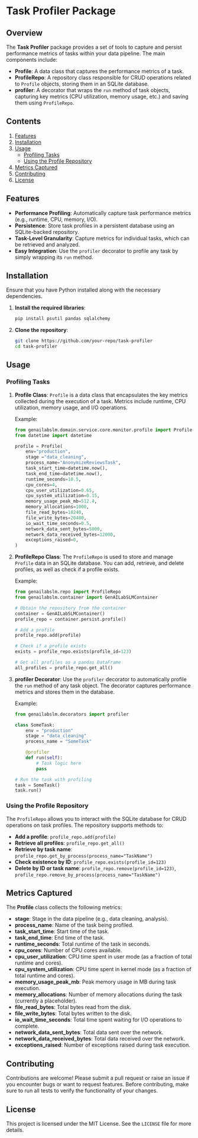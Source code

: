 # **Task Profiler Package**

## **Overview**

The **Task Profiler** package provides a set of tools to capture and persist performance metrics of tasks within your data pipeline. The main components include:
- **Profile**: A data class that captures the performance metrics of a task.
- **ProfileRepo**: A repository class responsible for CRUD operations related to `Profile` objects, storing them in an SQLite database.
- **profiler**: A decorator that wraps the `run` method of task objects, capturing key metrics (CPU utilization, memory usage, etc.) and saving them using `ProfileRepo`.

## **Contents**
1. [Features](#features)
2. [Installation](#installation)
3. [Usage](#usage)
   - [Profiling Tasks](#profiling-tasks)
   - [Using the Profile Repository](#using-the-profile-repository)
4. [Metrics Captured](#metrics-captured)
5. [Contributing](#contributing)
6. [License](#license)

## **Features**
- **Performance Profiling**: Automatically capture task performance metrics (e.g., runtime, CPU, memory, I/O).
- **Persistence**: Store task profiles in a persistent database using an SQLite-backed repository.
- **Task-Level Granularity**: Capture metrics for individual tasks, which can be retrieved and analyzed.
- **Easy Integration**: Use the `profiler` decorator to profile any task by simply wrapping its `run` method.

## **Installation**
Ensure that you have Python installed along with the necessary dependencies.

1. **Install the required libraries**:
   ```bash
   pip install psutil pandas sqlalchemy
   ```

2. **Clone the repository**:
   ```bash
   git clone https://github.com/your-repo/task-profiler
   cd task-profiler
   ```

## **Usage**

### **Profiling Tasks**

1. **Profile Class**:
   `Profile` is a data class that encapsulates the key metrics collected during the execution of a task. Metrics include runtime, CPU utilization, memory usage, and I/O operations.

   Example:
   ```python
   from genailabslm.domain.service.core.monitor.profile import Profile
   from datetime import datetime

   profile = Profile(
       env="production",
       stage ="data_cleaning",
       process_name="AnonymizeReviewsTask",
       task_start_time=datetime.now(),
       task_end_time=datetime.now(),
       runtime_seconds=10.5,
       cpu_cores=4,
       cpu_user_utilization=0.65,
       cpu_system_utilization=0.15,
       memory_usage_peak_mb=512.4,
       memory_allocations=1000,
       file_read_bytes=10240,
       file_write_bytes=20480,
       io_wait_time_seconds=0.5,
       network_data_sent_bytes=5000,
       network_data_received_bytes=12000,
       exceptions_raised=0,
   )
   ```

2. **ProfileRepo Class**:
   The `ProfileRepo` is used to store and manage `Profile` data in an SQLite database. You can add, retrieve, and delete profiles, as well as check if a profile exists.

   Example:
   ```python
   from genailabslm.repo import ProfileRepo
   from genailabslm.container import GenAILabSLMContainer

   # Obtain the repository from the container
   container = GenAILabSLMContainer()
   profile_repo = container.persist.profile()

   # Add a profile
   profile_repo.add(profile)

   # Check if a profile exists
   exists = profile_repo.exists(profile_id=123)

   # Get all profiles as a pandas DataFrame
   all_profiles = profile_repo.get_all()
   ```

3. **profiler Decorator**:
   Use the `profiler` decorator to automatically profile the `run` method of any task object. The decorator captures performance metrics and stores them in the database.

   Example:
   ```python
   from genailabslm.decorators import profiler

   class SomeTask:
       env = "production"
       stage = "data_cleaning"
       process_name = "SomeTask"

       @profiler
       def run(self):
           # Task logic here
           pass

   # Run the task with profiling
   task = SomeTask()
   task.run()
   ```

### **Using the Profile Repository**
The `ProfileRepo` allows you to interact with the SQLite database for CRUD operations on task profiles. The repository supports methods to:
- **Add a profile**: `profile_repo.add(profile)`
- **Retrieve all profiles**: `profile_repo.get_all()`
- **Retrieve by task name**: `profile_repo.get_by_process(process_name="TaskName")`
- **Check existence by ID**: `profile_repo.exists(profile_id=123)`
- **Delete by ID or task name**: `profile_repo.remove(profile_id=123)`, `profile_repo.remove_by_process(process_name="TaskName")`

## **Metrics Captured**
The **Profile** class collects the following metrics:

- **stage**: Stage in the data pipeline (e.g., data cleaning, analysis).
- **process_name**: Name of the task being profiled.
- **task_start_time**: Start time of the task.
- **task_end_time**: End time of the task.
- **runtime_seconds**: Total runtime of the task in seconds.
- **cpu_cores**: Number of CPU cores available.
- **cpu_user_utilization**: CPU time spent in user mode (as a fraction of total runtime and cores).
- **cpu_system_utilization**: CPU time spent in kernel mode (as a fraction of total runtime and cores).
- **memory_usage_peak_mb**: Peak memory usage in MB during task execution.
- **memory_allocations**: Number of memory allocations during the task (currently a placeholder).
- **file_read_bytes**: Total bytes read from the disk.
- **file_write_bytes**: Total bytes written to the disk.
- **io_wait_time_seconds**: Total time spent waiting for I/O operations to complete.
- **network_data_sent_bytes**: Total data sent over the network.
- **network_data_received_bytes**: Total data received over the network.
- **exceptions_raised**: Number of exceptions raised during task execution.


## **Contributing**
Contributions are welcome! Please submit a pull request or raise an issue if you encounter bugs or want to request features. Before contributing, make sure to run all tests to verify the functionality of your changes.

## **License**
This project is licensed under the MIT License. See the `LICENSE` file for more details.

